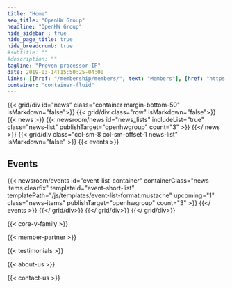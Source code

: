 ```yaml
---
title: "Home"
seo_title: "OpenHW Group"
headline: "OpenHW Group"
hide_sidebar : true
hide_page_title: true
hide_breadcrumb: true
#subtitle: ""
#description: ""
tagline: "Proven processor IP"
date: 2019-03-14T15:50:25-04:00
links: [[href: "/membership/members/", text: "Members"], [href: "https://share.hsforms.com/1XdNvwOBNRTONOVdZjwVleg4o9yd", text: "Join Our Mailing List"]]
container: "container-fluid"
---
```


{{< grid/div id="news" class="container margin-bottom-50" isMarkdown="false">}}
    {{< grid/div class="row" isMarkdown="false">}}
        {{< news >}}
            {{< newsroom/news
                id="news_lists" 
                includeList="true"
                class="news-list"
                publishTarget="openhwgroup"
                count="3" >}}
        {{</ news >}}
        {{< grid/div class="col-sm-8 col-sm-offset-1 news-list" isMarkdown="false" >}}
            {{< events >}}
                <h2 class="header-underline margin-bottom-30">Events</h2>
                {{< newsroom/events
                  id="event-list-container" 
                  containerClass="news-items clearfix"
                  templateId="event-short-list"
                  templatePath="/js/templates/event-list-format.mustache"
                  upcoming="1"
                  class="news-items"
                  publishTarget="openhwgroup"
                  count="3" >}}
            {{</ events >}}
        {{</ grid/div>}}
    {{</ grid/div>}}
{{</ grid/div>}}

{{< core-v-family >}}

{{< member-partner >}}

{{< testimonials >}}

{{< about-us >}}

{{< contact-us >}}
